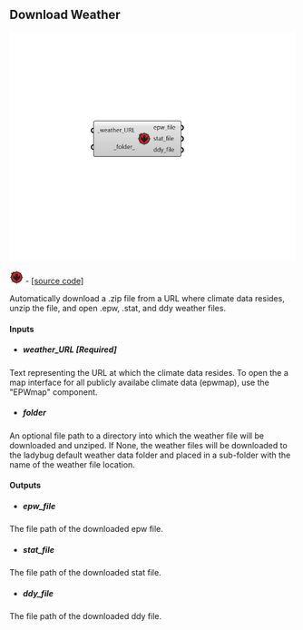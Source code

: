 ## Download Weather

![](../../images/components/Download_Weather.png)

![](../../images/icons/Download_Weather.png) - [[source code]](https://github.com/ladybug-tools/ladybug-grasshopper/blob/master/ladybug_grasshopper/src//LB%20Download%20Weather.py)


Automatically download a .zip file from a URL where climate data resides, unzip the file, and open .epw, .stat, and ddy weather files. 



#### Inputs
* ##### weather_URL [Required]
Text representing the URL at which the climate data resides.  To open the a map interface for all publicly availabe climate data (epwmap), use the "EPWmap" component. 
* ##### folder 
An optional file path to a directory into which the weather file will be downloaded and unziped.  If None, the weather files will be downloaded to the ladybug default weather data folder and placed in a sub-folder with the name of the weather file location. 

#### Outputs
* ##### epw_file
The file path of the downloaded epw file. 
* ##### stat_file
The file path of the downloaded stat file. 
* ##### ddy_file
The file path of the downloaded ddy file. 